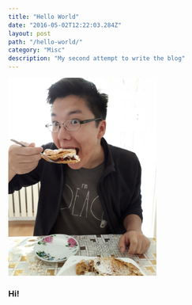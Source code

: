 ```yaml
---
title: "Hello World"
date: "2016-05-02T12:22:03.284Z"
layout: post
path: "/hello-world/"
category: "Misc"
description: "My second attempt to write the blog"
---
```


<img style="width: 300px;" src="./me.jpg" alt="Dauren">

### Hi!

